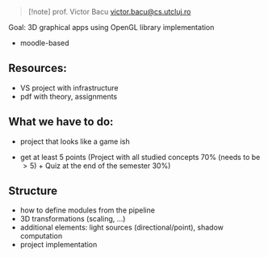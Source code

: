 
> [!note] prof. Victor Bacu
> victor.bacu@cs.utcluj.ro

Goal: 3D graphical apps using OpenGL library implementation

- moodle-based 

## Resources:
- VS project with infrastructure
- pdf with theory, assignments

## What we have to do:
- project that looks like a game ish

- get at least 5 points (Project with all studied concepts 70% (needs to be $>5$) + Quiz at the end of the semester 30%) 

## Structure
- how to define modules from the pipeline
- 3D transformations (scaling, ...)
- additional elements: light sources (directional/point), shadow computation
- project implementation